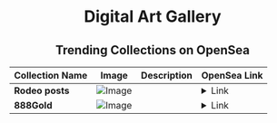 <div align="center">

# Digital Art Gallery

## Trending Collections on OpenSea

| Collection Name                       | Image                                                                                     | Description                       | OpenSea Link                                                                                          |
|---------------------------------------|-------------------------------------------------------------------------------------------|-----------------------------------|--------------------------------------------------------------------------------------------------------|
| **Rodeo posts** | ![Image](https://i.seadn.io/s/raw/files/2666cd732634ff9c9e079f551e0046b1.jpg?w=500&auto=format?w=200&auto=format) |  | <details><summary>Link</summary>[Rodeo posts](https://opensea.io/collection/rodeo-posts-4143)</details> |
| **888Gold** | ![Image](https://i.seadn.io/s/raw/files/53060667d7e7aea293a214aa9e589177.png?w=500&auto=format?w=200&auto=format) |  | <details><summary>Link</summary>[888Gold](https://opensea.io/collection/888gold-1)</details> |

</div>